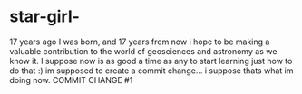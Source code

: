 # star-girl-
17 years ago I was born, and 17 years from now i hope to be making a valuable contribution to the world of geosciences and astronomy as we know it. I suppose now is as good a time as any to start learning just how to do that :)
im supposed to create a commit change… i suppose thats what im doing now. COMMIT CHANGE #1 
